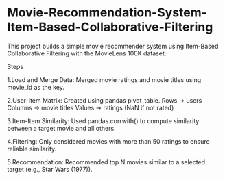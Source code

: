 # Movie-Recommendation-System-Item-Based-Collaborative-Filtering
This project builds a simple movie recommender system using Item-Based Collaborative Filtering with the MovieLens 100K dataset.


Steps

1.Load and Merge Data: Merged movie ratings and movie titles using movie_id as the key.

2.User-Item Matrix: Created using pandas pivot_table.
Rows → users
Columns → movie titles
Values → ratings (NaN if not rated)

3.Item-Item Similarity: Used pandas.corrwith() to compute similarity between a target movie and all others.

4.Filtering: Only considered movies with more than 50 ratings to ensure reliable similarity.

5.Recommendation: Recommended top N movies similar to a selected target (e.g., Star Wars (1977)).

